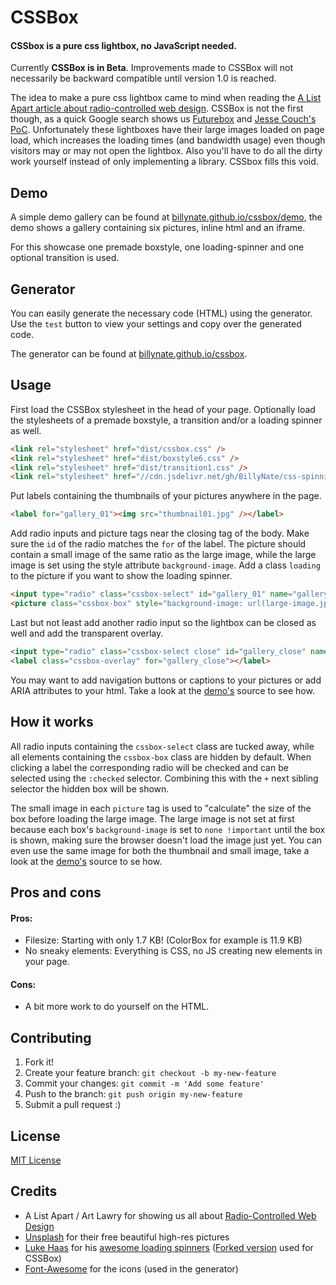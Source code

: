 # CSSBox

#### CSSbox is a pure css lightbox, no JavaScript needed.

Currently __CSSBox is in Beta__. Improvements made to CSSBox will not necessarily be backward compatible until version 1.0 is reached.

The idea to make a pure css lightbox came to mind when reading the [A List Apart article about radio-controlled web design](http://alistapart.com/article/radio-controlled-web-design).
CSSBox is not the first though, as a quick Google search shows us [Futurebox](http://www.thecssninja.com/demo/futurebox/v3/) and [Jesse Couch's PoC](http://www.designcouch.com/demos/responsive-css3-lightbox.html).
Unfortunately these lightboxes have their large images loaded on page load, which increases the loading times (and bandwidth usage) even though visitors may or may not open the lightbox.
Also you'll have to do all the dirty work yourself instead of only implementing a library.
CSSbox fills this void.

## Demo
A simple demo gallery can be found at [billynate.github.io/cssbox/demo](http://billynate.github.io/cssbox/demo),
the demo shows a gallery containing six pictures, inline html and an iframe.

For this showcase one premade boxstyle, one loading-spinner and one optional transition is used.

## Generator
You can easily generate the necessary code (HTML) using the generator. Use the `test` button to view your settings and copy over the generated code.

The generator can be found at [billynate.github.io/cssbox](http://billynate.github.io/cssbox).

## Usage
First load the CSSBox stylesheet in the head of your page.
Optionally load the stylesheets of a premade boxstyle, a transition and/or a loading spinner as well.
```html
<link rel="stylesheet" href="dist/cssbox.css" />
<link rel="stylesheet" href="dist/boxstyle6.css" />
<link rel="stylesheet" href="dist/transition1.css" />
<link rel="stylesheet" href="//cdn.jsdelivr.net/gh/BillyNate/css-spinning-spinners/dist/css/load2.css" />
```

Put labels containing the thumbnails of your pictures anywhere in the page.
```html
<label for="gallery_01"><img src="thumbnail01.jpg" /></label>
```

Add radio inputs and picture tags near the closing tag of the body.
Make sure the `id` of the radio matches the `for` of the label.
The picture should contain a small image of the same ratio as the large image, while the large image is set using the style attribute `background-image`.
Add a class `loading` to the picture if you want to show the loading spinner.
```html
<input type="radio" class="cssbox-select" id="gallery_01" name="gallery" />
<picture class="cssbox-box" style="background-image: url(large-image.jpg)"><img src="small-image.jpg" /></picture>
```

Last but not least add another radio input so the lightbox can be closed as well and add the transparent overlay.
```html
<input type="radio" class="cssbox-select close" id="gallery_close" name="gallery" />
<label class="cssbox-overlay" for="gallery_close"></label>
```

You may want to add navigation buttons or captions to your pictures or add ARIA attributes to your html.
Take a look at the [demo's](http://billynate.github.io/cssbox/demo) source to see how.

## How it works
All radio inputs containing the `cssbox-select` class are tucked away, while all elements containing the `cssbox-box` class are hidden by default.
When clicking a label the corresponding radio will be checked and can be selected using the `:checked` selector.
Combining this with the ` + ` next sibling selector the hidden box will be shown.

The small image in each `picture` tag is used to "calculate" the size of the box before loading the large image.
The large image is not set at first because each box's `background-image` is set to `none !important` until the box is shown, making sure the browser doesn't load the image just yet.
You can even use the same image for both the thumbnail and small image, take a look at the [demo's](http://billynate.github.io/cssbox/demo) source to se how.

## Pros and cons
#### Pros:
- Filesize: Starting with only 1.7 KB! (ColorBox for example is 11.9 KB)
- No sneaky elements: Everything is CSS, no JS creating new elements in your page.

#### Cons:
- A bit more work to do yourself on the HTML.

## Contributing
1. Fork it!
2. Create your feature branch: `git checkout -b my-new-feature`
3. Commit your changes: `git commit -m 'Add some feature'`
4. Push to the branch: `git push origin my-new-feature`
5. Submit a pull request :)

## License
[MIT License](LICENSE)

## Credits
- A List Apart / Art Lawry for showing us all about [Radio-Controlled Web Design](http://alistapart.com/article/radio-controlled-web-design)
- [Unsplash](https://unsplash.com) for their free beautiful high-res pictures
- [Luke Haas](http://lukehaas.me) for his [awesome loading spinners](http://projects.lukehaas.me/css-loaders) ([Forked version](http://billynate.github.io/css-spinning-spinners) used for CSSBox)
- [Font-Awesome](http://fontawesome.io) for the icons (used in the generator)